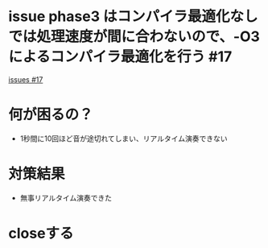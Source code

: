 # issue phase3 はコンパイラ最適化なしでは処理速度が間に合わないので、-O3 によるコンパイラ最適化を行う #17
[issues #17](https://github.com/cat2151/ym2151-zig-cc/issues/17)

# 何が困るの？
- 1秒間に10回ほど音が途切れてしまい、リアルタイム演奏できない

# 対策結果
- 無事リアルタイム演奏できた

# closeする
